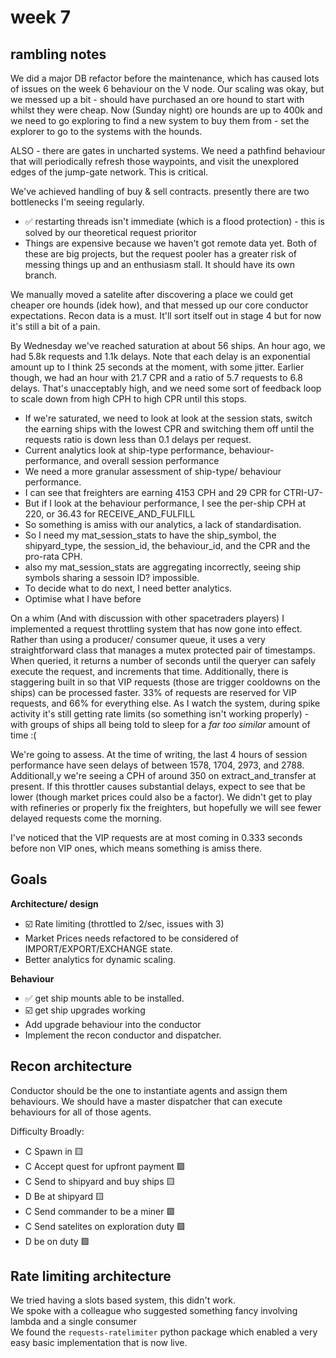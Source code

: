 
# week 7 

## rambling notes
We did a major DB refactor before the maintenance, which has caused lots of issues on the week 6  behaviour on the V node. 
Our scaling was okay, but we messed up a bit - should have purchased an ore hound to start with whilst they were cheap.
Now (Sunday night) ore hounds are up to 400k and we need to go exploring to find a new system to buy them from - set the explorer to go to the systems with the hounds.

ALSO - there are gates in uncharted systems. We need a pathfind behaviour that will periodically refresh those waypoints, and visit the unexplored edges of the jump-gate network. This is critical.

We've achieved handling of buy & sell contracts. presently there are two bottlenecks I'm seeing regularly.
* ✅ restarting threads isn't immediate (which is a flood protection) - this is solved by our theoretical request prioritor
* Things are expensive because we haven't got remote data yet. Both of these are big projects, but the request pooler has a greater risk of messing things up and an enthusiasm stall. It should have its own branch.

We manually moved a satelite after discovering a place we could get cheaper ore hounds (idek how), and that messed up our core conductor expectations. Recon data is a must. It'll sort itself out in stage 4 but for now it's still a bit of a pain.

By Wednesday we've reached saturation at about 56 ships. An hour ago, we had 5.8k requests and 1.1k delays. Note that each delay is an exponential amount up to I think 25 seconds at the moment, with some jitter.
Earlier though, we had an hour with 21.7 CPR and a ratio of 5.7 requests to 6.8 delays. That's unacceptably high, and we need some sort of feedback loop to scale down from high CPH to high CPR until this stops. 

* If we're saturated, we need to look at look at the session stats, switch the earning ships with the lowest CPR and switching them off until the requests ratio is down less than 0.1 delays per request. 
* Current analytics look at ship-type performance, behaviour-performance, and overall session performance
 * We need a more granular assessment of ship-type/ behaviour performance. 
 * I can see that freighters are earning 4153 CPH and 29 CPR for CTRI-U7-
 * But if I look at the behaviour performance, I see the per-ship CPH at 220, or 36.43 for RECEIVE_AND_FULFILL
 * So something is amiss with our analytics, a lack of standardisation. 
 * So I need my mat_session_stats to have the ship_symbol, the shipyard_type, the session_id, the behaviour_id, and the CPR and the pro-rata CPH.
 *  also my mat_session_stats are aggregating incorrectly, seeing ship symbols sharing a sessoin ID? impossible.
 * To decide what to do next, I need better analytics.
 * Optimise what I have before


On a whim (And with discussion with other spacetraders players) I implemented a request throttling system that has now gone into effect. Rather than using a producer/ consumer queue, it uses a very straightforward class that manages a mutex protected pair of timestamps.
When queried, it returns a number of seconds until the queryer can safely execute the request, and increments that time. 
Additionally, there is staggering built in so that VIP requests (those are trigger cooldowns on the ships) can be processed faster. 33% of requests are reserved for VIP requests, and 66% for everything else.
As I watch the system, during spike activity it's still getting rate limits (so something isn't working properly) - with groups of ships all being told to sleep for a _far too similar_ amount of time :( 

We're going to assess.
At the time of writing, the last 4 hours of session performance have seen delays of between 1578, 1704, 2973, and 2788. 
Additionall,y we're seeing a CPH of around 350 on extract_and_transfer at present. If this throttler causes substantial delays, expect to see that be lower (though market prices could also be a factor).
We didn't get to play with refineries or properly fix the freighters, but hopefully we will see fewer delayed requests come the morning.

I've noticed that the VIP requests are at most coming in 0.333 seconds before non VIP ones, which means something is amiss there.



## Goals
**Architecture/ design**
* ☑️ Rate limiting (throttled to 2/sec, issues with 3)
* Market Prices needs refactored to be considered of IMPORT/EXPORT/EXCHANGE state.
* Better analytics for dynamic scaling.


**Behaviour**
* ✅ get ship mounts able to be installed.
* ☑️ get ship upgrades working 
* Add upgrade behaviour into the conductor
* Implement the recon conductor and dispatcher.

## Recon architecture

Conductor should be the one to instantiate agents and assign them behaviours.
We should have a master dispatcher that can execute behaviours for all of those agents.


Difficulty Broadly:
* C Spawn in 🟨
* C Accept quest for upfront payment 🟩 
* C Send to shipyard and buy ships 🟨
* D Be at shipyard 🟨
* C Send commander to be a miner 🟩
* C Send satelites on exploration duty 🟩
* D be on duty 🟩

## Rate limiting architecture

We tried having a slots based system, this didn't work.  
We spoke with a colleague who suggested something fancy involving lambda and a single consumer  
We found the `requests-ratelimiter` python package which enabled a very easy basic implementation that is now live.  
